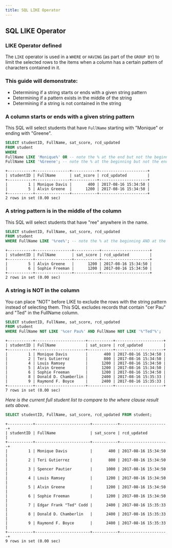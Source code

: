 ```yaml
---
title: SQL LIKE Operator
---
```

## SQL LIKE Operator

### LIKE Operator defined
The `LIKE` operator is used in a `WHERE` or `HAVING` (as part of the `GROUP BY`) to limit the selected rows to the items when a column has a certain pattern of characters contained in it. 

### This guide will demonstrate:
* Determining if a string starts or ends with a given string pattern
* Determining if a pattern exists in the middle of the string
* Determining if a string is not contained in the string

### A column starts or ends with a given string pattern
This SQL will select students that have `FullName` starting with "Monique" or ending with "Greene".

```sql
SELECT studentID, FullName, sat_score, rcd_updated
FROM student 
WHERE 
FullName LIKE 'Monique%' OR -- note the % at the end but not the beginning
FullName LIKE '%Greene'; -- note the % at the beginning but not the end
```
```text
+-----------+---------------+-----------+---------------------+
| studentID | FullName      | sat_score | rcd_updated         |
+-----------+---------------+-----------+---------------------+
|         1 | Monique Davis |       400 | 2017-08-16 15:34:50 |
|         5 | Alvin Greene  |      1200 | 2017-08-16 15:34:50 |
+-----------+---------------+-----------+---------------------+
2 rows in set (0.00 sec)
```

### A string pattern is in the middle of the column
This SQL will select students that have "ree" anywhere in the name.
```sql
SELECT studentID, FullName, sat_score, rcd_updated
FROM student 
WHERE FullName LIKE '%ree%'; -- note the % at the beginning AND at the end
```
```text
+-----------+----------------+-----------+---------------------+
| studentID | FullName       | sat_score | rcd_updated         |
+-----------+----------------+-----------+---------------------+
|         5 | Alvin Greene   |      1200 | 2017-08-16 15:34:50 |
|         6 | Sophie Freeman |      1200 | 2017-08-16 15:34:50 |
+-----------+----------------+-----------+---------------------+
2 rows in set (0.00 sec)
```

### A string is NOT in the column
You can place "NOT" before LIKE to exclude the rows with the string pattern instead of selecting them.
This SQL excludes records that contain "cer Pau" and "Ted" in the FullName column.

```sql
SELECT studentID, FullName, sat_score, rcd_updated
FROM student 
WHERE FullName NOT LIKE '%cer Pau%' AND FullName NOT LIKE '%"Ted"%';
```
```text
+-----------+----------------------+-----------+---------------------+
| studentID | FullName             | sat_score | rcd_updated         |
+-----------+----------------------+-----------+---------------------+
|         1 | Monique Davis        |       400 | 2017-08-16 15:34:50 |
|         2 | Teri Gutierrez       |       800 | 2017-08-16 15:34:50 |
|         4 | Louis Ramsey         |      1200 | 2017-08-16 15:34:50 |
|         5 | Alvin Greene         |      1200 | 2017-08-16 15:34:50 |
|         6 | Sophie Freeman       |      1200 | 2017-08-16 15:34:50 |
|         8 | Donald D. Chamberlin |      2400 | 2017-08-16 15:35:33 |
|         9 | Raymond F. Boyce     |      2400 | 2017-08-16 15:35:33 |
+-----------+----------------------+-----------+---------------------+
7 rows in set (0.00 sec)
```

*Here is the current full student list to compare to the where clause result sets above.*

```sql
SELECT studentID, FullName, sat_score, rcd_updated FROM student;
```

```text
+-----------+------------------------+-----------+---------------------+
| studentID | FullName               | sat_score | rcd_updated         |
+-----------+------------------------+-----------+---------------------+
|         1 | Monique Davis          |       400 | 2017-08-16 15:34:50 |
|         2 | Teri Gutierrez         |       800 | 2017-08-16 15:34:50 |
|         3 | Spencer Pautier        |      1000 | 2017-08-16 15:34:50 |
|         4 | Louis Ramsey           |      1200 | 2017-08-16 15:34:50 |
|         5 | Alvin Greene           |      1200 | 2017-08-16 15:34:50 |
|         6 | Sophie Freeman         |      1200 | 2017-08-16 15:34:50 |
|         7 | Edgar Frank "Ted" Codd |      2400 | 2017-08-16 15:35:33 |
|         8 | Donald D. Chamberlin   |      2400 | 2017-08-16 15:35:33 |
|         9 | Raymond F. Boyce       |      2400 | 2017-08-16 15:35:33 |
+-----------+------------------------+-----------+---------------------+
9 rows in set (0.00 sec)
